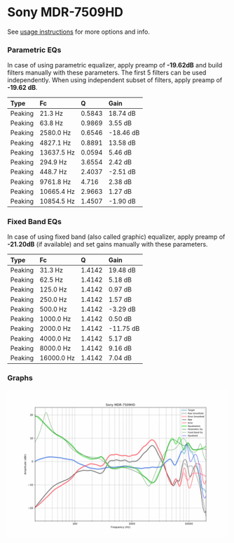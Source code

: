 # Sony MDR-7509HD
See [usage instructions](https://github.com/jaakkopasanen/AutoEq#usage) for more options and info.

### Parametric EQs
In case of using parametric equalizer, apply preamp of **-19.62dB** and build filters manually
with these parameters. The first 5 filters can be used independently.
When using independent subset of filters, apply preamp of **-19.62 dB**.

| Type    | Fc         |      Q | Gain      |
|:--------|:-----------|:-------|:----------|
| Peaking | 21.3 Hz    | 0.5843 | 18.74 dB  |
| Peaking | 63.8 Hz    | 0.9869 | 3.55 dB   |
| Peaking | 2580.0 Hz  | 0.6546 | -18.46 dB |
| Peaking | 4827.1 Hz  | 0.8891 | 13.58 dB  |
| Peaking | 13637.5 Hz | 0.0594 | 5.46 dB   |
| Peaking | 294.9 Hz   | 3.6554 | 2.42 dB   |
| Peaking | 448.7 Hz   | 2.4037 | -2.51 dB  |
| Peaking | 9761.8 Hz  | 4.716  | 2.38 dB   |
| Peaking | 10665.4 Hz | 2.9663 | 1.27 dB   |
| Peaking | 10854.5 Hz | 1.4507 | -1.90 dB  |

### Fixed Band EQs
In case of using fixed band (also called graphic) equalizer, apply preamp of **-21.20dB**
(if available) and set gains manually with these parameters.

| Type    | Fc         |      Q | Gain      |
|:--------|:-----------|:-------|:----------|
| Peaking | 31.3 Hz    | 1.4142 | 19.48 dB  |
| Peaking | 62.5 Hz    | 1.4142 | 5.18 dB   |
| Peaking | 125.0 Hz   | 1.4142 | 0.97 dB   |
| Peaking | 250.0 Hz   | 1.4142 | 1.57 dB   |
| Peaking | 500.0 Hz   | 1.4142 | -3.29 dB  |
| Peaking | 1000.0 Hz  | 1.4142 | 0.50 dB   |
| Peaking | 2000.0 Hz  | 1.4142 | -11.75 dB |
| Peaking | 4000.0 Hz  | 1.4142 | 5.17 dB   |
| Peaking | 8000.0 Hz  | 1.4142 | 9.16 dB   |
| Peaking | 16000.0 Hz | 1.4142 | 7.04 dB   |

### Graphs
![](./Sony%20MDR-7509HD.png)